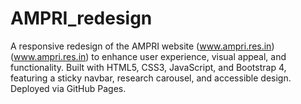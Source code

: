 # AMPRI_redesign
A responsive redesign of the AMPRI website (www.ampri.res.in) (www.ampri.res.in) to enhance user experience, visual appeal, and functionality. Built with HTML5, CSS3, JavaScript, and Bootstrap 4, featuring a sticky navbar, research carousel, and accessible design. Deployed via GitHub Pages. 
